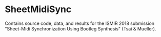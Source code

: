 # SheetMidiSync

Contains source code, data, and results for the ISMIR 2018 submission "Sheet-Midi Synchronization Using Bootleg Synthesis" (Tsai & Mueller).

